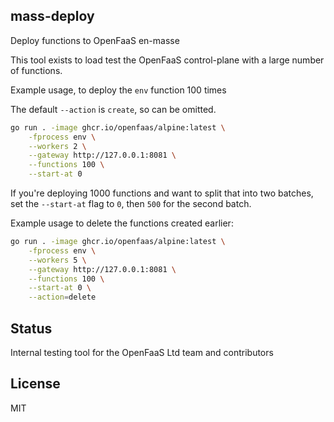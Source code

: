 ## mass-deploy

Deploy functions to OpenFaaS en-masse

This tool exists to load test the OpenFaaS control-plane with a large number of functions.

Example usage, to deploy the `env` function 100 times

The default `--action` is `create`, so can be omitted.

```bash
go run . -image ghcr.io/openfaas/alpine:latest \
    -fprocess env \
    --workers 2 \
    --gateway http://127.0.0.1:8081 \
    --functions 100 \
    --start-at 0
```

If you're deploying 1000 functions and want to split that into two batches, set the `--start-at` flag to `0`, then `500` for the second batch.

Example usage to delete the functions created earlier:

```bash
go run . -image ghcr.io/openfaas/alpine:latest \
    -fprocess env \
    --workers 5 \
    --gateway http://127.0.0.1:8081 \
    --functions 100 \
    --start-at 0 \
    --action=delete
```

## Status

Internal testing tool for the OpenFaaS Ltd team and contributors

## License

MIT
